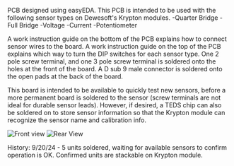 PCB designed using easyEDA.
This PCB is intended to be used with the following sensor types on Dewesoft's Krypton modules.
-Quarter Bridge
-Full Bridge
-Voltage
-Current
-Potentiometer

A work instruction guide on the bottom of the PCB explains how to connect sensor wires to the board.
A work instruction guide on the top of the PCB explains which way to turn the DIP switches for each sensor type.
One 2 pole screw terminal, and one 3 pole screw terminal is soldered onto the holes at the front of the board.
A D sub 9 male connector is soldered onto the open pads at the back of the board.

This board is intended to be available to quickly test new sensors, before a more permanent board is soldered to the sensor (screw terminals are not ideal for durable sensor leads).
However, if desired, a TEDS chip can also be soldered on to store sensor information so that the Krypton module can recognize the sensor name and calibration info.

![Front view](https://github.com/user-attachments/assets/3eda6f43-b6f2-46de-8417-dc73e87385c3)
![Rear View](https://github.com/user-attachments/assets/b16abc4a-96d6-4e6c-8b48-cb80a6ecdda2)

History:
9/20/24 - 5 units soldered, waiting for available sensors to confirm operation is OK. Confirmed units are stackable on Krypton module.


